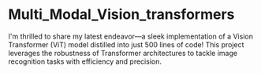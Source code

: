 # Multi_Modal_Vision_transformers
I'm thrilled to share my latest endeavor—a sleek implementation of a Vision Transformer (ViT) model distilled into just 500 lines of code! This project leverages the robustness of Transformer architectures to tackle image recognition tasks with efficiency and precision.

